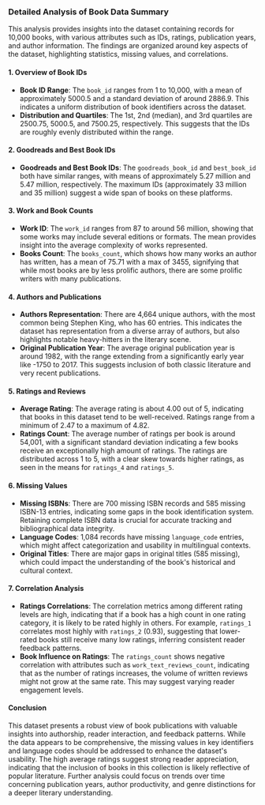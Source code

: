 ### Detailed Analysis of Book Data Summary

This analysis provides insights into the dataset containing records for 10,000 books, with various attributes such as IDs, ratings, publication years, and author information. The findings are organized around key aspects of the dataset, highlighting statistics, missing values, and correlations.

#### 1. Overview of Book IDs

- **Book ID Range**: The `book_id` ranges from 1 to 10,000, with a mean of approximately 5000.5 and a standard deviation of around 2886.9. This indicates a uniform distribution of book identifiers across the dataset.
- **Distribution and Quartiles**: The 1st, 2nd (median), and 3rd quartiles are 2500.75, 5000.5, and 7500.25, respectively. This suggests that the IDs are roughly evenly distributed within the range.

#### 2. Goodreads and Best Book IDs

- **Goodreads and Best Book IDs**: The `goodreads_book_id` and `best_book_id` both have similar ranges, with means of approximately 5.27 million and 5.47 million, respectively. The maximum IDs (approximately 33 million and 35 million) suggest a wide span of books on these platforms.

#### 3. Work and Book Counts

- **Work ID**: The `work_id` ranges from 87 to around 56 million, showing that some works may include several editions or formats. The mean provides insight into the average complexity of works represented.
- **Books Count**: The `books_count`, which shows how many works an author has written, has a mean of 75.71 with a max of 3455, signifying that while most books are by less prolific authors, there are some prolific writers with many publications.

#### 4. Authors and Publications

- **Authors Representation**: There are 4,664 unique authors, with the most common being Stephen King, who has 60 entries. This indicates the dataset has representation from a diverse array of authors, but also highlights notable heavy-hitters in the literary scene.
- **Original Publication Year**: The average original publication year is around 1982, with the range extending from a significantly early year like -1750 to 2017. This suggests inclusion of both classic literature and very recent publications.

#### 5. Ratings and Reviews

- **Average Rating**: The average rating is about 4.00 out of 5, indicating that books in this dataset tend to be well-received. Ratings range from a minimum of 2.47 to a maximum of 4.82.
- **Ratings Count**: The average number of ratings per book is around 54,001, with a significant standard deviation indicating a few books receive an exceptionally high amount of ratings. The ratings are distributed across 1 to 5, with a clear skew towards higher ratings, as seen in the means for `ratings_4` and `ratings_5`.

#### 6. Missing Values

- **Missing ISBNs**: There are 700 missing ISBN records and 585 missing ISBN-13 entries, indicating some gaps in the book identification system. Retaining complete ISBN data is crucial for accurate tracking and bibliographical data integrity.
- **Language Codes**: 1,084 records have missing `language_code` entries, which might affect categorization and usability in multilingual contexts.
- **Original Titles**: There are major gaps in original titles (585 missing), which could impact the understanding of the book's historical and cultural context.

#### 7. Correlation Analysis

- **Ratings Correlations**: The correlation metrics among different rating levels are high, indicating that if a book has a high count in one rating category, it is likely to be rated highly in others. For example, `ratings_1` correlates most highly with `ratings_2` (0.93), suggesting that lower-rated books still receive many low ratings, inferring consistent reader feedback patterns.
- **Book Influence on Ratings**: The `ratings_count` shows negative correlation with attributes such as `work_text_reviews_count`, indicating that as the number of ratings increases, the volume of written reviews might not grow at the same rate. This may suggest varying reader engagement levels.

#### Conclusion

This dataset presents a robust view of book publications with valuable insights into authorship, reader interaction, and feedback patterns. While the data appears to be comprehensive, the missing values in key identifiers and language codes should be addressed to enhance the dataset's usability. The high average ratings suggest strong reader appreciation, indicating that the inclusion of books in this collection is likely reflective of popular literature. Further analysis could focus on trends over time concerning publication years, author productivity, and genre distinctions for a deeper literary understanding.